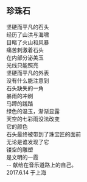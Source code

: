 ## 珍珠石
坚硬而平凡的石头<br>
经历了山洪与海啸<br>
目睹了火山和风暴<br>
痛苦刺激着石头<br>
在内部分泌美玉<br>
光线只能照亮<br>
坚硬而平凡的外表<br>
没有什么能注意到<br>
石头缺失的一角<br>
暴雨的冲刷<br>
马蹄的践踏<br>
绿色的温玉，渐渐显露<br>
天空的七彩雨没法改变<br>
它的颜色<br>
石头最终被带到了珠宝匠的面前<br>
无论是谁发现了它<br>
镂空的雕塑<br>
是文明的一霞<br>
-- 献给在音乐道路上的自己。<br>
2017.6.14 于上海
